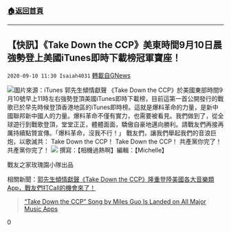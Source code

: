 ###  [:house:返回首頁](https://github.com/ourhimalayas/txt)
---

## 【快訊】《Take Down the CCP》美東時間9月10日晨強勢登上美國iTunes即時下載榜冠軍寶座！
`2020-09-10 11:30 Isaiah4031` [轉載自GNews](https://gnews.org/zh-hant/345925/)

![](https://s3.amazonaws.com/gnews-media-offload/wp-content/uploads/2020/09/10112510/song-rank_first-photo.png)圖片來源：iTunes
郭先生傾情獻聲 《Take Down the CCP》於美國東部時間9月10號早上11時左右強勢登頂美國iTunes即時下載榜，目前這第一首公開發行的戰歌已於早先時候登頂香港地區的iTunes即時榜。這就是爆料革命的力量，是新中國聯邦新中國人的力量。爆料革命不僅有實力，也需要被看見。我們做到了，從全球遊行到戰歌登頂，堂堂正正，體體面面，驕傲自豪地邁向勝利。請戰友們再接再厲持續點贊宣傳。「爆料革命，沒我不行！」 戰友們，讓我們舉起我們的音浪巨炮，以歌滅共： Take Down the CCP！ Take Down the CCP！ 共產黨你完了！ 共產黨你完了！
![](https://s3.amazonaws.com/gnews-media-offload/wp-content/uploads/2020/09/10113104/action-photo-scaled.jpg)
撰寫：【相機過熱啊】編輯：【Michelle】

戰友之家玫瑰園小隊出品

相關新聞：[郭先生傾情獻聲《Take Down the CCP》隆重登陸美國各大音樂類App，戰友們打Call的機會來了！](https://gnews.org/zh-hant/341647/)

> [“Take Down the CCP” Song by Miles Guo Is Landed on All Major Music Apps](https://gnews.org/342069/)

0

